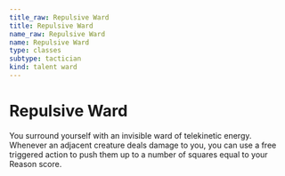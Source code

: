 ```yaml
---
title_raw: Repulsive Ward
title: Repulsive Ward
name_raw: Repulsive Ward
name: Repulsive Ward
type: classes
subtype: tactician
kind: talent ward
---
```


# Repulsive Ward

You surround yourself with an invisible ward of telekinetic energy. Whenever an adjacent creature deals damage to you, you can use a free triggered action to push them up to a number of squares equal to your Reason score.
